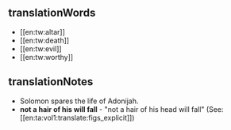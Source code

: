 ## translationWords

* [[en:tw:altar]]
* [[en:tw:death]]
* [[en:tw:evil]]
* [[en:tw:worthy]]

## translationNotes

* Solomon spares the life of Adonijah.
* **not a hair of his will fall** - "not a hair of his head will fall" (See: [[en:ta:vol1:translate:figs_explicit]])
